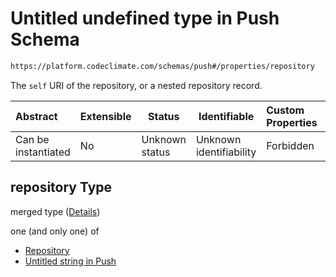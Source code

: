 # Untitled undefined type in Push Schema

```txt
https://platform.codeclimate.com/schemas/push#/properties/repository
```

The `self` URI of the repository, or a nested repository record.


| Abstract            | Extensible | Status         | Identifiable            | Custom Properties | Additional Properties | Access Restrictions | Defined In                                                                       |
| :------------------ | ---------- | -------------- | ----------------------- | :---------------- | --------------------- | ------------------- | -------------------------------------------------------------------------------- |
| Can be instantiated | No         | Unknown status | Unknown identifiability | Forbidden         | Allowed               | none                | [Push.schema.json\*](../../spec/schemas/Push.schema.json "open original schema") |

## repository Type

merged type ([Details](push-properties-repository.md))

one (and only one) of

-   [Repository](branch-properties-repository-oneof-repository.md "check type definition")
-   [Untitled string in Push](push-properties-repository-oneof-1.md "check type definition")
